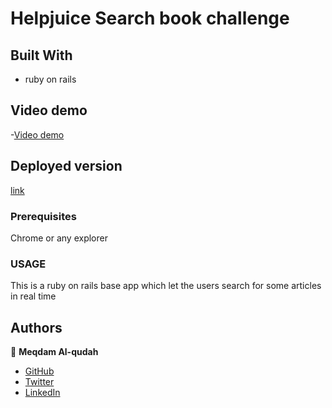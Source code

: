 # Helpjuice Search book challenge



## Built With
- ruby on rails
## Video demo
-[Video demo](https://www.loom.com/share/26c0418d82fb439fbd11ff1c7eca741e)
## Deployed version

  [link](https://intense-badlands-65200.herokuapp.com/)

### Prerequisites

Chrome or any explorer
### USAGE
This is a ruby on rails base app which let the users search for some articles in real time 
## Authors

👤 **Meqdam Al-qudah**

- [GitHub](https://github.com/MeqdamAlqudah)
- [Twitter](https://twitter.com/MeqdamQudah)
- [LinkedIn](www.linkedin.com/in/meqdam-al-qudah-7514a21b5)
